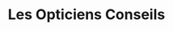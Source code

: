 ---
title: "Les Opticiens Conseils"
url: /saint-germain-en-laye/les-opticiens-conseils/
shop: opticien
---